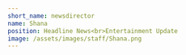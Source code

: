 ```yaml
---
short_name: newsdirector
name: Shana
position: Headline News<br>Entertainment Update
image: /assets/images/staff/Shana.png
---
```

